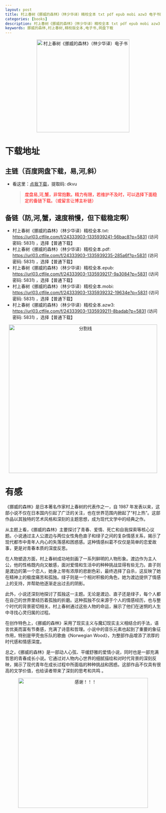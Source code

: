 ```yaml
---
layout: post
title: 村上春树《挪威的森林》（林少华译）精校全本 txt pdf epub mobi azw3 电子书网盘下载
categories: [books]
description: 村上春树《挪威的森林》（林少华译）精校全本 txt pdf epub mobi azw3 电子书网盘下载：https://qweree.cn/index.php/502/
keywords: 挪威的森林,村上春树,精校版全本,电子书,网盘下载
---
```


<div align="center"><img src="http://qweree.cn/wp-content/uploads/2024/07/nuo-wei-de-sen-lin.jpg" alt="村上春树《挪威的森林》（林少华译）电子书" width="300px" height="auto"></div>

# 下载地址

## 主链（百度网盘下载，易,河,斜）

- 看这里：[点我下载](https://pan.baidu.com/s/1qZRtufNxueSwGGkzsLIB5A?pwd=dkvu)，提取码: dkvu

  > <p style="color:red" >度盘易,河,蟹，非常抱歉。精力有限，若维护不及时，可以选择下面稳定的备链下载。（或留言让博主补链）</p>

## 备链（防,河,蟹，速度稍慢，但下载稳定啊）

- 村上春树《挪威的森林》（林少华译）精校全本.txt: <https://url03.ctfile.com/f/24333903-1335939241-56bac8?p=5831> (访问密码: 5831) ，选择【普通下载】
- 村上春树《挪威的森林》（林少华译）精校全本.pdf: <https://url03.ctfile.com/f/24333903-1335939235-285a6f?p=5831> (访问密码: 5831) ，选择【普通下载】
- 村上春树《挪威的森林》（林少华译）精校全本.epub: <https://url03.ctfile.com/f/24333903-1335939217-9a3084?p=5831> (访问密码: 5831) ，选择【普通下载】
- 村上春树《挪威的森林》（林少华译）精校全本.mobi: <https://url03.ctfile.com/f/24333903-1335939232-19634e?p=5831> (访问密码: 5831) ，选择【普通下载】
- 村上春树《挪威的森林》（林少华译）精校全本.azw3: <https://url03.ctfile.com/f/24333903-1335939211-8badab?p=5831> (访问密码: 5831) ，选择【普通下载】

<div align="center"><img src="https://pic.imgdb.cn/item/6612476468eb935713c85291.gif" alt="分割线" width="480px" height="auto"/></div>

# 有感

《挪威的森林》是日本著名作家村上春树的代表作之一，自 1987 年发表以来，这部小说不仅在日本国内引起了广泛的关注，也在世界范围内掀起了“村上热”。这部作品以其独特的艺术风格和深刻的主题思想，成为现代文学中的经典之作。

从主题上看，《挪威的森林》主要探讨了青春、爱情、死亡和自我探索等核心议题。小说通过主人公渡边与两位女性角色直子和绿子之间的复杂情感关系，揭示了现代都市中青年人内心的失落感和困惑感。这种情感纠葛不仅仅是简单的恋爱故事，更是对青春本质的深度反思。

在人物塑造方面，村上春树成功地刻画了一系列鲜明的人物形象。渡边作为主人公，他的性格既内向又敏感，面对爱情和生活中的种种挑战显得有些无力。直子则是渡边的第一个恋人，她身上带有浓厚的悲剧色彩，最终选择了自杀，这反映了她在精神上的极度痛苦和孤独。绿子则是一个相对积极的角色，她为渡边提供了情感上的支持，并帮助他逐渐走出过去的阴影。

此外，小说还深刻地探讨了孤独这一主题。无论是渡边、直子还是绿子，每个人都在自己的世界里经历着孤独的折磨。这种孤独不仅来源于个人的情感经历，也与整个时代的背景密切相关。村上春树通过这些人物的命运，展示了他们在迷惘的人生中寻找心灵归属的过程。

在创作特色上，《挪威的森林》采用了现实主义与魔幻现实主义相结合的手法，语言优美而富有节奏感，充满了诗意和哲理。小说中的音乐元素也起到了重要的象征作用，特别是甲壳虫乐队的歌曲《Norwegian Wood》，为整部作品增添了浓厚的时代感和情感深度。

总之，《挪威的森林》是一部动人心弦、平缓舒雅的爱情小说，同时也是一部充满哲思的青春成长小说。它通过对人物内心世界的细腻描绘和对时代背景的深刻反映，揭示了现代青年在成长过程中所面临的种种挑战和困惑。这部作品不仅具有很高的文学价值，也给读者带来了深刻的思考和共鸣
。

<div align="center"><img src="https://pic.imgdb.cn/item/661246bf68eb935713c7f81c.gif" alt="感谢！！！" width="420px" height="auto"/></div>
